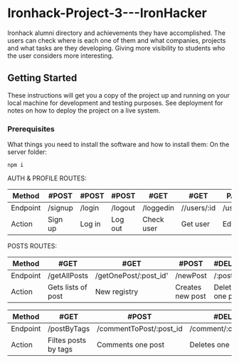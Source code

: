 # Ironhack-Project-3---IronHacker

Ironhack alumni directory and achievements they have accomplished.
The users can check where is each one of them and what companies, projects and what tasks are they developing. Giving more visibility to students who the user considers more interesting.

## Getting Started

These instructions will get you a copy of the project up and running on your local machine for development and testing purposes. See deployment for notes on how to deploy the project on a live system.

### Prerequisites

What things you need to install the software and how to install them:
On the server folder:

```
npm i 
```

AUTH & PROFILE ROUTES:

| Method   | #POST   |  #POST  | #POST  |  #GET     | #GET        | PATCH      |
| -------- | ------- | ------- | ------ | --------- | ------------| -----------|
| Endpoint | /signup |  /login | /logout| /loggedin | //users/:id | /users/:id |
| Action   | Sign up |  Log in | Log out| Check user| Get user    | Edit user  |

POSTS ROUTES:

| Method   | #GET               | #GET                  | #POST          | #DELETE          | #PATCH               | 
| -------- | ------------------ | --------------------- | -------------- | ---------------- | -------------------- |
| Endpoint | /getAllPosts       | /getOnePost/:post_id' | /newPost       | /:post_id        | /:post_id            |
| Action   | Gets lists of post | New registry          |Creates new post| Delete one post  | Edit one post        |

| Method   | #GET                | #POST                   | #DELETE                  | #GET                   | #GET                                | 
| -------- | ------------------  | ----------------------- | ------------------------ | ---------------------- | ----------------------------------- |
| Endpoint | /postByTags         | /commentToPost/:post_id | /comment/:comment_id     | /getAllUsers           | //getOneUser/:user_id'              |
| Action   | Filtes posts by tags| Comments one post       |Deletes one comment       | Deploys list of users  | Selects one user from the list      |
